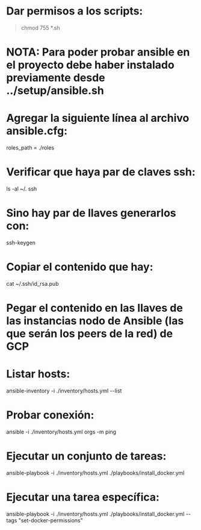 # Dar permisos a los scripts:
> chmod 755 *.sh

# NOTA: Para poder probar ansible en el proyecto debe haber instalado previamente desde ../setup/ansible.sh
# Agregar la siguiente línea al archivo ansible.cfg:
roles_path = ./roles

# Verificar que haya par de claves ssh:
ls -al ~/. ssh
# Sino hay par de llaves generarlos con:
ssh-keygen
# Copiar el contenido que hay:
cat ~/.ssh/id_rsa.pub
# Pegar el contenido en las llaves de las instancias nodo de Ansible (las que serán los peers de la red) de GCP

# Listar hosts:
ansible-inventory -i ./inventory/hosts.yml --list
# Probar conexión:
ansible -i ./inventory/hosts.yml orgs -m ping
# Ejecutar un conjunto de tareas:
ansible-playbook -i ./inventory/hosts.yml ./playbooks/install_docker.yml
# Ejecutar una tarea específica:
ansible-playbook -i ./inventory/hosts.yml ./playbooks/install_docker.yml --tags "set-docker-permissions"